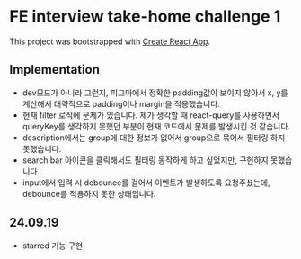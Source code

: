 # FE interview take-home challenge 1

This project was bootstrapped with [Create React App](https://github.com/facebook/create-react-app).

## Implementation

- dev모드가 아니라 그런지, 피그마에서 정확한 padding값이 보이지 않아서 x, y를 계산해서 대략적으로 padding이나 margin을 적용했습니다.
- 현재 filter 로직에 문제가 있습니다. 제가 생각할 때 react-query를 사용하면서 queryKey를 생각하지 못했던 부분이 현재 코드에서 문제를 발생시킨 것 같습니다.
- description에서는 group에 대한 정보가 없어서 group으로 묶어서 필터링 하지 못했습니다.
- search bar 아이콘을 클릭해서도 필터링 동작하게 하고 싶었지만, 구현하지 못했습니다.
- input에서 입력 시 debounce를 걸어서 이벤트가 발생하도록 요청주셨는데, debounce를 적용하지 못한 상태입니다.

## 24.09.19

- starred 기능 구현
